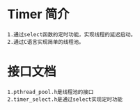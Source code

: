 # Timer 简介

	1.通过select函数的定时功能，实现线程的延迟启动。
	2.通过C语言实现简单的线程池。

# 接口文档

	1.pthread_pool.h是线程池的接口
	2.timer_select.h是通过select实现定时功能
